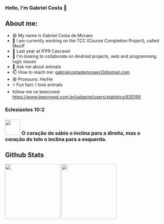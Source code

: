 ### Hello, I'm Gabriel Costa 👋 

## About me:

- 😄 My name is Gabriel Costa de Moraes
- 🔭 I am currently working on the TCC (Course Completion Project), called MeuIF
- 🌱 Last year at IFPR Cascavel
- 👯 I'm looking to collaborate on Android projects, web and programming logic issues
- 💬 Ask me about animals
- 📫 How to reach me: gabrielcostademoraes13@gmail.com
- 😄 Pronouns: He/He
- ⚡ Fun fact: I love animals
- follow me on beecrowd https://www.beecrowd.com.br/judge/pt/users/statistics/635195

### Eclesiastes 10:2 
### <img src="https://images.emojiterra.com/google/noto-emoji/unicode-15/color/svg/1f1e7-1f1f7.svg" width="50px"> O coração do sábio o inclina para a direita, mas o coração do tolo o inclina para a esquerda. 


## Github Stats

<div>
  <img height="180em" src="https://github-readme-stats.vercel.app/api?username=GabrielCM16&show_icons=true&theme=dracula&include_all_commits=true&count_private=false"/>
  <img height="180em" src="https://github-readme-stats-eight-theta.vercel.app/api/top-langs/?username=GabrielCM16&layout=compact&langs_count=8&theme=algolia"/>
</div>

